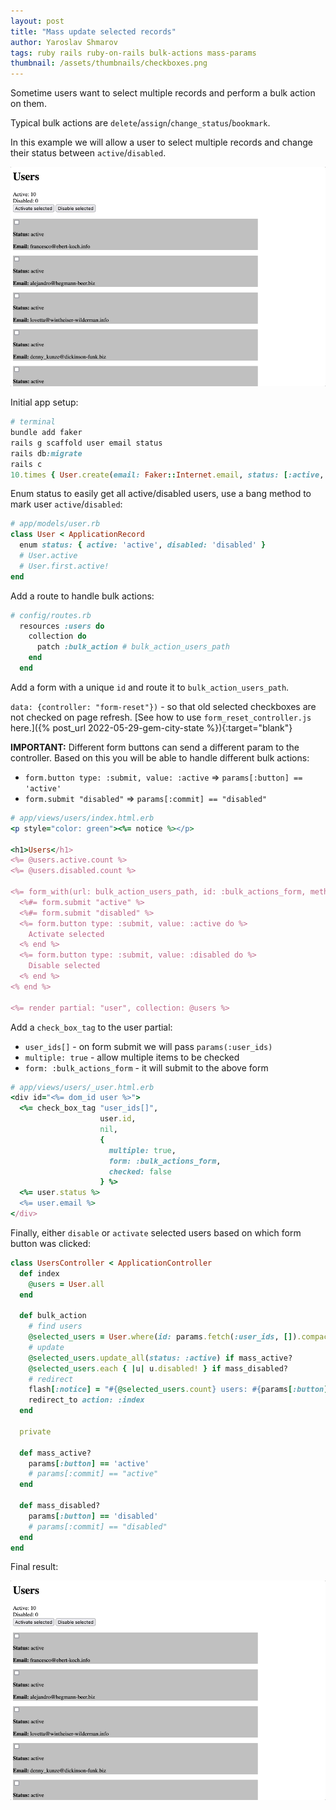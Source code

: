 ```yaml
---
layout: post
title: "Mass update selected records"
author: Yaroslav Shmarov
tags: ruby rails ruby-on-rails bulk-actions mass-params
thumbnail: /assets/thumbnails/checkboxes.png
---
```


Sometime users want to select multiple records and perform a bulk action on them.

Typical bulk actions are `delete`/`assign`/`change_status`/`bookmark`.

In this example we will allow a user to select multiple records and change their status between `active`/`disabled`.

![checkbox-bulk-update.gif](/assets/images/checkbox-bulk-update.gif)

Initial app setup:

```ruby
# terminal
bundle add faker
rails g scaffold user email status
rails db:migrate
rails c
10.times { User.create(email: Faker::Internet.email, status: [:active, :disabled].sample) }
```

Enum status to easily get all active/disabled users, use a bang method to mark user `active`/`disabled`:

```ruby
# app/models/user.rb
class User < ApplicationRecord
  enum status: { active: 'active', disabled: 'disabled' }
  # User.active
  # User.first.active!
end
```

Add a route to handle bulk actions:

```ruby
# config/routes.rb
  resources :users do
    collection do
      patch :bulk_action # bulk_action_users_path
    end
  end
```

Add a form with a unique `id` and route it to `bulk_action_users_path`.

`data: {controller: "form-reset"})` - so that old selected checkboxes are not checked on page refresh. [See how to use `form_reset_controller.js` here.]({% post_url 2022-05-29-gem-city-state %}){:target="blank"}

**IMPORTANT:** Different form buttons can send a different param to the controller. Based on this you will be able to handle different bulk actions:
* `form.button type: :submit, value: :active` => `params[:button] == 'active'`
* `form.submit "disabled"` => `params[:commit] == "disabled"`

```ruby
# app/views/users/index.html.erb
<p style="color: green"><%= notice %></p>

<h1>Users</h1>
<%= @users.active.count %>
<%= @users.disabled.count %>

<%= form_with(url: bulk_action_users_path, id: :bulk_actions_form, method: :patch, data: {controller: "form-reset"}) do |form| %>
  <%#= form.submit "active" %>
  <%#= form.submit "disabled" %>
  <%= form.button type: :submit, value: :active do %>
    Activate selected
  <% end %>
  <%= form.button type: :submit, value: :disabled do %>
    Disable selected
  <% end %>
<% end %>

<%= render partial: "user", collection: @users %>
```

Add a `check_box_tag` to the user partial:
* `user_ids[]` - on form submit we will pass `params(:user_ids)`
* `multiple: true` - allow multiple items to be checked
* `form: :bulk_actions_form` - it will submit to the above form

```ruby
# app/views/users/_user.html.erb
<div id="<%= dom_id user %>">
  <%= check_box_tag "user_ids[]",
                    user.id,
                    nil,
                    {
                      multiple: true,
                      form: :bulk_actions_form,
                      checked: false
                    } %>
  <%= user.status %>
  <%= user.email %>
</div>
```

Finally, either `disable` or `activate` selected users based on which form button was clicked:

```ruby
class UsersController < ApplicationController
  def index
    @users = User.all
  end

  def bulk_action
    # find users
    @selected_users = User.where(id: params.fetch(:user_ids, []).compact)
    # update
    @selected_users.update_all(status: :active) if mass_active?
    @selected_users.each { |u| u.disabled! } if mass_disabled?
    # redirect
    flash[:notice] = "#{@selected_users.count} users: #{params[:button]}"
    redirect_to action: :index
  end

  private

  def mass_active?
    params[:button] == 'active'
    # params[:commit] == "active"
  end

  def mass_disabled?
    params[:button] == 'disabled'
    # params[:commit] == "disabled"
  end
end
```

Final result:

![checkbox-bulk-update.gif](/assets/images/checkbox-bulk-update.gif)
